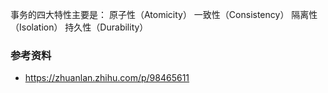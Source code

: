 事务的四大特性主要是：
原子性（Atomicity）
一致性（Consistency）
隔离性（Isolation）
持久性（Durability）


### 参考资料
- https://zhuanlan.zhihu.com/p/98465611